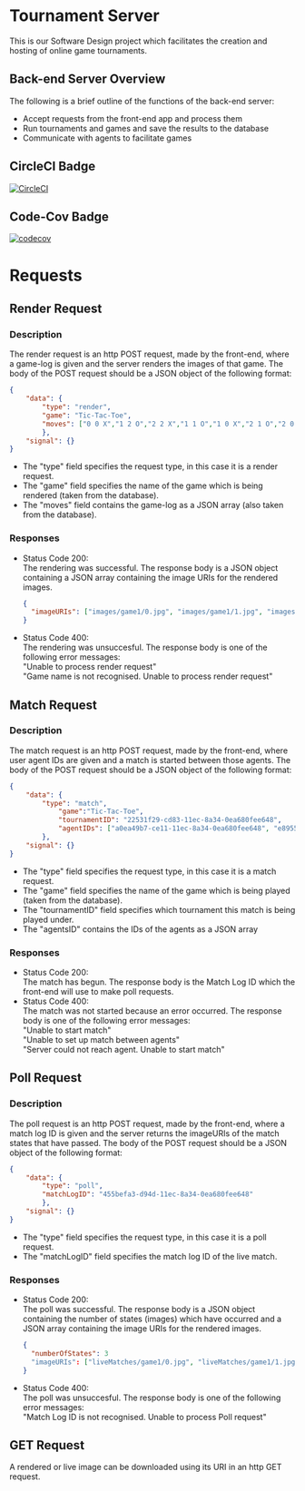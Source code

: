 # Tournament Server
This is our Software Design project which facilitates the creation and hosting of online game tournaments.

## Back-end Server Overview 
The following is a brief outline of the functions of the back-end server:
* Accept requests from the front-end app and process them
* Run tournaments and games and save the results to the database
* Communicate with agents to facilitate games


## CircleCI Badge
[![CircleCI](https://circleci.com/gh/MacroHard-Solutions/tournament-server.svg?style=svg&circle-token=689cedba0802f91837c71ca9770d92f0f10b15bf)](https://app.circleci.com/pipelines/github/MacroHard-Solutions/tournament-server)

## Code-Cov Badge
[![codecov](https://codecov.io/gh/MacroHard-Solutions/tournament-server/branch/code-cov/graph/badge.svg?token=X67KO80SL5)](https://codecov.io/gh/MacroHard-Solutions/tournament-server)


# Requests

## Render Request
### Description
The render request is an http POST request, made by the front-end, where a game-log is given and the server renders the images of that game.
The body of the POST request should be a JSON object of the following format:
```JSON
{
	"data": {
		"type": "render",
		"game": "Tic-Tac-Toe",
		"moves": ["0 0 X","1 2 O","2 2 X","1 1 O","1 0 X","2 1 O","2 0 X"]
		},
	"signal": {}
}
```
* The "type" field specifies the request type, in this case it is a render request.
* The "game" field specifies the name of the game which is being rendered (taken from the database).
* The "moves" field contains the game-log as a JSON array (also taken from the database).

### Responses
* Status Code 200: <br>
  The rendering was successful. The response body is a JSON object containing a JSON array containing the image URIs for the rendered images. 
  ```JSON
  {
  	"imageURIs": ["images/game1/0.jpg", "images/game1/1.jpg", "images/game1/2.jpg", "images/game1/3.jpg"]
  }
  ```
* Status Code 400: <br>
  The rendering was unsuccesful. The response body is one of the following error messages: <br>
  "Unable to process render request" <br>
  "Game name is not recognised. Unable to process render request" 

## Match Request
### Description
The match request is an http POST request, made by the front-end, where user agent IDs are given and a match is started between those agents. 
The body of the POST request should be a JSON object of the following format:
```JSON
{
	"data": {
		"type": "match",
    		"game":"Tic-Tac-Toe",
    		"tournamentID": "22531f29-cd83-11ec-8a34-0ea680fee648",
    		"agentIDs": ["a0ea49b7-ce11-11ec-8a34-0ea680fee648", "e8955372-ce0e-11ec-8a34-0ea680fee648"]
		},
  	"signal": {}
}
```
* The "type" field specifies the request type, in this case it is a match request.
* The "game" field specifies the name of the game which is being played (taken from the database).
* The "tournamentID" field specifies which tournament this match is being played under.
* The "agentsID" contains the IDs of the agents as a JSON array

### Responses
* Status Code 200: <br>
  The match has begun. The response body is the Match Log ID which the front-end will use to make poll requests. 
* Status Code 400: <br>
  The match was not started because an error occurred. The response body is one of the following error messages: <br>
  "Unable to start match" <br>
  "Unable to set up match between agents" <br>
  "Server could not reach agent. Unable to start match"
  
## Poll Request
### Description
The poll request is an http POST request, made by the front-end, where a match log ID is given and the server returns the imageURIs of the match states that have passed.
The body of the POST request should be a JSON object of the following format:
```JSON
{
	"data": {
		"type": "poll",
		"matchLogID": "455befa3-d94d-11ec-8a34-0ea680fee648"
		},
	"signal": {}
}
```
* The "type" field specifies the request type, in this case it is a poll request.
* The "matchLogID" field specifies the match log ID of the live match.

### Responses
* Status Code 200: <br>
  The poll was successful. The response body is a JSON object containing the number of states (images) which have occurred and a JSON array containing the image URIs for the rendered images. 
  ```JSON
  {
  	"numberOfStates": 3
  	"imageURIs": ["liveMatches/game1/0.jpg", "liveMatches/game1/1.jpg", "liveMatches/game1/2.jpg"]
  }
  ```
* Status Code 400: <br>
  The poll was unsuccesful. The response body is one of the following error messages: <br>
  "Match Log ID is not recognised. Unable to process Poll request" <br>


## GET Request
A rendered or live image can be downloaded using its URI in an http GET request. 
